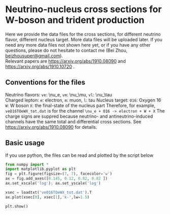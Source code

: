 # Neutrino-nucleus cross sections for W-boson and trident production
Here we provide the data files for the cross sections, for different neutrino flavor, different nucleus target. More data files will be uploaded later.
If you need any more data files not shown here yet, or if you have any other questions, please do not hesitate to contact me (Bei Zhou, beizhousuper@gmail.com).  
Relevant papers are https://arxiv.org/abs/1910.08090 and https://arxiv.org/abs/1910.10720 .


## Conventions for the files

Neutrino flavors: ``ve``: \nu_e,  ``vm``: \nu_\mu,   ``vl``: \nu_\tau   
Charged lepton: ``e``: electron,  ``m``: muon,  ``l``: tau
Nucleus target: ``O16``: Oxygen 16
``W``: W boson
``X``: the final-state of the nucleus part
Therefore, for example, ``veO16TOeWX_tot.dat`` is for the channel ``\nu_e + O16 -> electron + W + X``
The charge signs are suppred because neutrino- and antineutrino-induced channels have the same total and differential cross sections. See https://arxiv.org/abs/1910.08090 for details.


## Basic usage

If you use python, the files can be read and plotted by the script below
```python
from numpy import *
import matplotlib.pyplot as plt
fig = plt.figure(figsize=(7, 7), facecolor='w')
ax = fig.add_axes([0.145, 0.12, 0.82, 0.82 ])
ax.set_xscale('log'); ax.set_yscale('log')

xsec = loadtxt('veO16TOeWX_tot.dat').T
ax.plot(xsec[0], xsec[1],'k-',lw=1.5)

plt.show()
```

